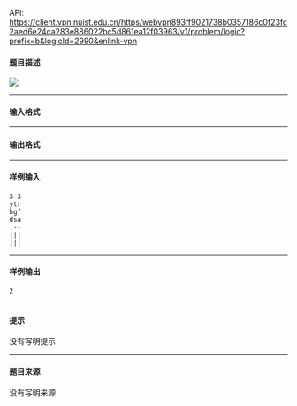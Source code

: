 API: https://client.vpn.nuist.edu.cn/https/webvpn893ff9021738b0357186c0f23fc2aed6e24ca283e886022bc5d861ea12f03963/v1/problem/logic?prefix=b&logicId=2990&enlink-vpn

#### 题目描述

![](../file/2990_0.jpg)

---

#### 输入格式

---

#### 输出格式

---

#### 样例输入
```
3 3
ytr
hgf
dsa
.--
|||
|||

```

---

#### 样例输出
```
2
```

---

#### 提示

没有写明提示

---

#### 题目来源

没有写明来源